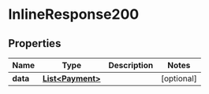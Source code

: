 # InlineResponse200

## Properties
Name | Type | Description | Notes
------------ | ------------- | ------------- | -------------
**data** | [**List&lt;Payment&gt;**](Payment.md) |  |  [optional]
